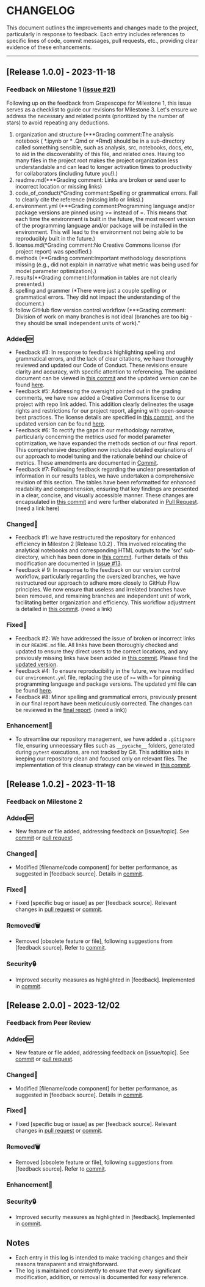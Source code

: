 # CHANGELOG

This document outlines the improvements and changes made to the project, particularly in response to feedback. Each entry includes references to specific lines of code, commit messages, pull requests, etc., providing clear evidence of these enhancements.

---

## [Release 1.0.0] - 2023-11-18

### Feedback on Milestone 1 ([issue #21](https://github.com/UBC-MDS/CardioPredict/issues/21))

Following up on the feedback from Grapescope for Milestone 1, this issue serves as a checklist to guide our revisions for Milestone 3. Let's ensure we address the necessary and related points (prioritized by the number of stars) to avoid repeating any deductions.

1. organization and structure (***Grading comment:The analysis notebook ( *.ipynb or * .Qmd or *Rmd) should be in a sub-directory called something sensible, such as analysis, src, notebooks, docs, etc, to aid in the discoverability of this file, and related ones. Having too many files in the project root makes the project organization less understandable and can lead to longer activation times to productivity for collaborators (including future you!).)
2. readme.md(***Grading comment: Links are broken or send user to incorrect location or missing links)
3. code_of_conduct(*Grading comment:Spelling or grammatical errors. Fail to clearly cite the reference (missing info or links).)
4. environment.yml (***Grading comment:Programming language and/or package versions are pinned using >= instead of =. This means that each time the environment is built in the future, the most recent version of the programming language and/or package will be installed in the environment. This will lead to the environment not being able to be reproducibly built in the future.)
5. license.md(*Grading comment:No Creative Commons license (for project report) was specified.)
6. methods (**Grading comment:Important methodology descriptions missing (e.g., did not explain in narrative what metric was being used for model parameter optimization).)
7. results(**Grading comment:Information in tables are not clearly presented.)
8. spelling and grammer (*There were just a couple spelling or grammatical errors. They did not impact the understanding of the document.)
9. follow GitHub flow version control workflow (***Grading comment: Division of work on many branches is not ideal (branches are too big - they should be small independent units of work)."

### Added🆕

- Feedback #3: In response to feedback highlighting spelling and grammatical errors, and the lack of clear citations, we have thoroughly reviewed and updated our Code of Conduct. These revisions ensure clarity and accuracy, with specific attention to referencing. The updated document can be viewed in [this commit](https://github.com/UBC-MDS/CardioPredict/commit/0369a9682fda6d6d9f020e553d5523c22eb60a83) and the updated version can be found [here](https://github.com/UBC-MDS/CardioPredict/blob/main/CODE_OF_CONDUCT.md).
- Feedback #5: Addressing the oversight pointed out in the grading comments, we have now added a Creative Commons license to our project with repo link added. This addition clearly delineates the usage rights and restrictions for our project report, aligning with open-source best practices. The license details are specified in [this commit](https://github.com/UBC-MDS/CardioPredict/commit/b4a228a1bddac02d0d4125b4ac00d49c8f11c4e1), and the updated version can be found [here](https://github.com/UBC-MDS/CardioPredict/blob/main/LICENSE).
- Feedback #6: To rectify the gaps in our methodology narrative, particularly concerning the metrics used for model parameter optimization, we have expanded the methods section of our final report. This comprehensive description now includes detailed explanations of our approach to model tuning and the rationale behind our choice of metrics. These amendments are documented in [Commit](https://github.com/UBC-MDS/CardioPredict/commit/f1f77a2cc0df52cd170f765decc9610e37acadc5).
- Feedback #7: Following feedback regarding the unclear presentation of information in our results tables, we have undertaken a comprehensive revision of this section. The tables have been reformatted for enhanced readability and comprehension, ensuring that key findings are presented in a clear, concise, and visually accessible manner. These changes are encapsulated in [this commit]() and were further elaborated in [Pull Request](). (need a link here)

### Changed🔄

* Feedback #1: we have restructured the repository for enhanced efficiency in Mileston 2 [Release 1.0.2] . This involved relocating the analytical notebooks and corresponding HTML outputs to the 'src' sub-directory, which has been done in [this commit](https://github.com/UBC-MDS/CardioPredict/commit/baaa36f7084ff45bdde7db7b54eab5c915ab8c1e). Further details of this modification are documented in [Issue #13](https://github.com/UBC-MDS/CardioPredict/issues/13).
* Feedback # 9: In response to the feedback on our version control workflow, particularly regarding the oversized branches, we have restructured our approach to adhere more closely to GitHub Flow principles. We now ensure that useless and irrelated branches have been removed, and remaining branches are independent unit of work, facilitating better organization and efficiency. This workflow adjustment is detailed in [this commit](). (need a link)

### Fixed🐛

- Feedback #2: We have addressed the issue of broken or incorrect links in our `README.md` file. All links have been thoroughly checked and updated to ensure they direct users to the correct locations, and any previously missing links have been added in [this commit](https://github.com/UBC-MDS/CardioPredict/commit/efd99be1bd3195ac46b2d93a5d4af98b749d59c7). Please find the [updated version](https://github.com/UBC-MDS/CardioPredict/blob/main/README.md).
- Feedback #4: To ensure reproducibility in the future, we have modified our `environment.yml` file, replacing the use of `>=` with `=` for pinning programming language and package versions. The updated yml file can be found [here](https://github.com/UBC-MDS/CardioPredict/blob/main/environment.yaml).
- Feedback #8: Minor spelling and grammatical errors, previously present in our final report have been meticulously corrected. The changes can be reviewed in the [final report](). (need a link))

### Enhancement🚀

- To streamline our repository management, we have added a `.gitignore` file, ensuring unnecessary files such as `__pycache__` folders, generated during `pytest` executions, are not tracked by Git. This addition aids in keeping our repository clean and focused only on relevant files. The implementation of this cleanup strategy can be viewed in [this commit](https://github.com/UBC-MDS/CardioPredict/commit/ede97e1d51f64d680dfa98484554206b02bde01a).



## [Release 1.0.2] - 2023-11-18

### Feedback on Milestone 2

### Added🆕

- New feature or file added, addressing feedback on [issue/topic]. See [commit](URL) or [pull request](URL).

### Changed🔄

- Modified [filename/code component] for better performance, as suggested in [feedback source]. Details in [commit](URL).

### Fixed🐛

- Fixed [specific bug or issue] as per [feedback source]. Relevant changes in [pull request](URL) or [commit](URL).

### Removed🗑️

- Removed [obsolete feature or file], following suggestions from [feedback source]. Refer to [commit](URL).

### Security🔒

- Improved security measures as highlighted in [feedback]. Implemented in [commit](URL).

## [Release 2.0.0] - 2023-12/02

### Feedback from Peer Review

### Added🆕

- New feature or file added, addressing feedback on [issue/topic]. See [commit](URL) or [pull request](URL).

### Changed🔄

- Modified [filename/code component] for better performance, as suggested in [feedback source]. Details in [commit](URL).

### Fixed🐛

- Fixed [specific bug or issue] as per [feedback source]. Relevant changes in [pull request](URL) or [commit](URL).

### Removed🗑️

- Removed [obsolete feature or file], following suggestions from [feedback source]. Refer to [commit](URL).

### Enhancement🚀

### Security🔒

- Improved security measures as highlighted in [feedback]. Implemented in [commit](URL).



## Notes

- Each entry in this log is intended to make tracking changes and their reasons transparent and straightforward.
- The log is maintained consistently to ensure that every significant modification, addition, or removal is documented for easy reference.

